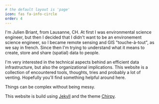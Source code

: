 ```yaml
---
# the default layout is 'page'
icon: fas fa-info-circle
order: 4
---
```


I'm Julien Briant, from Lausanne, CH. At first I was environmental science engineer, but then I decided that I didn't want to be an environement science engineer, so I became remote sensing and GIS "touche-à-tout", as we say in french. Since then I'm trying to understand what it means to create, store and share (spatial) data to people.

I'm very interested in the technical aspects behind an efficient data infrastructure, but also the organizational implications. This website is a collection of encountered tools, thoughts, tries and probably a lot of venting. Hopefully you'll find something helpful around here.

Things can be complex without being messy.

This website is build using [Jekyll](https://jekyllrb.com/) and the theme [Chirpy](https://github.com/cotes2020/jekyll-theme-chirpy).
